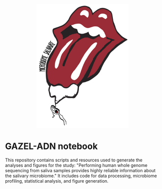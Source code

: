 <div align="center">
  <img src="logo.png" alt="Logo" width="300"/>
</div>

# GAZEL-ADN notebook

This repository contains scripts and resources used to generate the analyses and figures for the study:  "Performing human whole genome sequencing from saliva samples provides highly reliable information about the salivary microbiome."  It includes code for data processing, microbiome profiling, statistical analysis, and figure generation.
